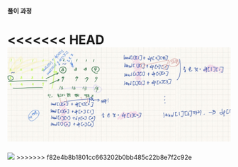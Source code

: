#### 풀이 과정

<<<<<<< HEAD
<img src="./IMG_0792.jpg"/>
=======
<img width='50%' src="![IMG_0792](https://user-images.githubusercontent.com/62734844/212911618-43cad877-8a4f-484e-b6f6-57c87578905a.jpg)"/>
>>>>>>> f82e4b8b1801cc663202b0bb485c22b8e7f2c92e
